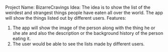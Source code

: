 Project Name: BizarreCravings
Idea: The idea is to show the list of the weirdest and strangest things people have eaten all over the world. The app will show the things listed out by different users.
Features: 
1. The app will show the image of the person along with the thing he or she ate and also the description or the background history of the person eating it.
2. The user would be able to see the lists made by different users.
